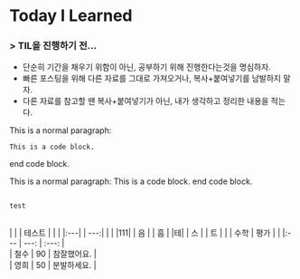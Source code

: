 # Today I Learned

### > TIL을 진행하기 전...

* 단순히 기간을 채우기 위함이 아닌, 공부하기 위해 진행한다는것을 명심하자.
* 빠른 포스팅을 위해 다른 자료를 그대로 가져오거나, 복사+붙여넣기를 남발하지 말자.
* 다른 자료를 참고할 땐 복사+붙여넣기가 아닌, 내가 생각하고 정리한 내용을 적는다.

This is a normal paragraph:

    This is a code block.
    
end code block.

This is a normal paragraph:
    This is a code block.
end code block.

<pre>
<code>
test
</code>
</pre>

|    | | 테스트 | |     |
|:---| | ---:|    |     |
|111|  |  음 |    |  흠 |
|테|   | 스 |    | 트 |
|       | 수학        | 평가              | |
|:--- | ---: | :---: |  
| 철수             | 90            | 참잘했어요. |  
| 영희           | 50            | 분발하세요. |
